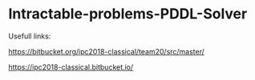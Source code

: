 # Intractable-problems-PDDL-Solver
Usefull links:

https://bitbucket.org/ipc2018-classical/team20/src/master/

https://ipc2018-classical.bitbucket.io/
